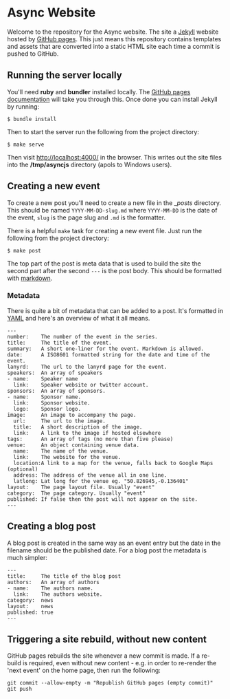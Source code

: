 Async Website
=============

Welcome to the repository for the Async website. The site a [Jekyll][#jekyll]
website hosted by [GitHub pages][#gh-pages]. This just means this repository
contains templates and assets that are converted into a static HTML site each
time a commit is pushed to GitHub.

Running the server locally
--------------------------

You'll need **ruby** and **bundler** installed locally. The [GitHub pages
documentation][#gh-docs] will take you through this. Once done you can install
Jekyll by running:

    $ bundle install

Then to start the server run the following from the project directory:

    $ make serve

Then visit <http://localhost:4000/> in the browser. This writes out the site
files into the **/tmp/asyncjs** directory (apols to Windows users).

Creating a new event
--------------------

To create a new post you'll need to create a new file in the __posts_
directory. This should be named `YYYY-MM-DD-slug.md` where `YYYY-MM-DD` is the
date of the event, `slug` is the page slug and `.md` is the formatter.

There is a helpful `make` task for creating a new event file. Just run the
following from the project directory:

    $ make post

The top part of the post is meta data that is used to build the site the second
part after the second `---` is the post body. This should be formatted with
[markdown][#md].

### Metadata

There is quite a bit of metadata that can be added to a post. It's formatted
in [YAML][#yaml] and here's an overview of what it all means.

    ---
    number:    The number of the event in the series.
    title:     The title of the event.
    summary:   A short one-liner for the event. Markdown is allowed.
    date:      A ISO8601 formatted string for the date and time of the event.
    lanyrd:    The url to the lanyrd page for the event.
    speakers:  An array of speakers
    - name:    Speaker name
      link:    Speaker website or twitter account.
    sponsors:  An array of sponsors.
    - name:    Sponsor name.
      link:    Sponsor website.
      logo:    Sponsor logo.
    image:     An image to accompany the page.
      url:     The url to the image.
      title:   A short description of the image.
      link:    A link to the image if hosted elsewhere
    tags:      An array of tags (no more than five please)
    venue:     An object containing venue data.
      name:    The name of the venue.
      link:    The website for the venue.
      location:A link to a map for the venue, falls back to Google Maps (optional)
      address: The address of the venue all in one line.
      latlong: Lat long for the venue eg. "50.826945,-0.136401"
    layout:    The page layout file. Usually "event"
    category:  The page category. Usually "event"
    published: If false then the post will not appear on the site.
    ---

Creating a blog post
--------------------

A blog post is created in the same way as an event entry but the date in
the filename should be the published date. For a blog post the metadata is
much simpler:

    ---
    title:     The title of the blog post
    authors:   An array of authors
    - name:    The authors name.
      link:    The authors website.
    category:  news
    layout:    news
    published: true
    ---

Triggering a site rebuild, without new content
----------------------------------------------

GitHub pages rebuilds the site whenever a new commit is made. If a re-build is
required, even without new content - e.g. in order to re-render the 'next event'
on the home page, then run the following:

    git commit --allow-empty -m "Republish GitHub pages (empty commit)"
    git push


[#md]: http://daringfireball.net/projects/markdown/
[#yaml]: http://www.yaml.org/
[#jekyll]: http://jekyllrb.com/
[#gh-pages]: https://pages.github.com
[#gh-docs]: https://help.github.com/articles/using-jekyll-with-pages/#installing-jekyll
